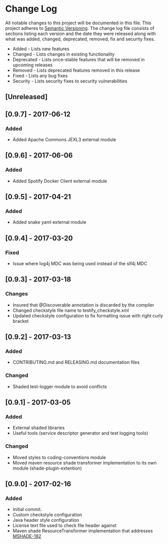 # Change Log
All notable changes to this project will be documented in this file. This project
adheres to [Semantic Versioning](http://semver.org/). The change log file consists
of sections listing each version and the date they were released along with what
was added, changed, deprecated, removed, fix and security fixes.

- Added - Lists new features
- Changed - Lists changes in existing functionality
- Deprecated -  Lists once-stable features that will be removed in upcoming releases
- Removed - Lists deprecated features removed in this release
- Fixed - Lists any bug fixes
- Security - Lists security fixes to security vulnerabilities

## [Unreleased]

## [0.9.7] - 2017-06-12
### Added
- Added Apache Commons JEXL3 external module

## [0.9.6] - 2017-06-06
### Added
- Added Spotify Docker Client external module

## [0.9.5] - 2017-04-21
### Added
- Added snake yaml external module

## [0.9.4] - 2017-03-20
### Fixed
- Issue where log4j MDC was being used instead of the slf4j MDC

## [0.9.3] - 2017-03-18
### Changes
- Insured that @Discoverable annotation is discarded by the compiler
- Changed checkstyle file name to testify_checkstyle.xml
- Updated checkstyle configuration to fix formatting issue with right curly bracket

## [0.9.2] - 2017-03-13
### Added
- CONTRIBUTING.md and RELEASING.md documentation files

### Changed
- Shaded test-logger module to avoid conflicts

## [0.9.1] - 2017-03-05
### Added
- External shaded libraries
- Useful tools (service descriptor generator and test logging tools)

### Changed
- Moved styles to coding-conventions module
- Moved maven resource shade transformer implementation to its own module (shade-plugin-extention)

## [0.9.0] - 2017-02-16
### Added
- Initial commit.
- Custom checkstyle configuration
- Java header style configuration
- License text file used to check file header against
- Maven shade ResourceTransformer implementation that addresses [MSHADE-182](https://issues.apache.org/jira/browse/MSHADE-182)

